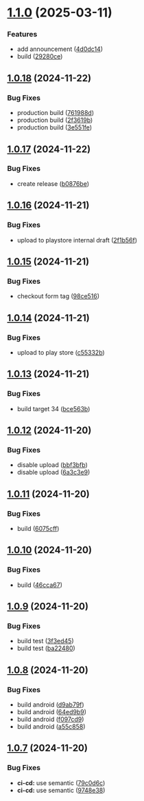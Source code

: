 # [1.1.0](https://github.com/alpha-sow/dayder/compare/1.0.18...1.1.0) (2025-03-11)


### Features

* add announcement ([4d0dc14](https://github.com/alpha-sow/dayder/commit/4d0dc14fabdf32561e523cd8357b2351954123e7))
* build ([29280ce](https://github.com/alpha-sow/dayder/commit/29280ce96f40fde8546309b0cc1a2ccf84c3b66b))

## [1.0.18](https://github.com/alpha-sow/dayder/compare/1.0.17...1.0.18) (2024-11-22)


### Bug Fixes

* production build ([761988d](https://github.com/alpha-sow/dayder/commit/761988d5e8899c56ce635a9fa7370e3251eb6ed2))
* production build ([2f3619b](https://github.com/alpha-sow/dayder/commit/2f3619bae1e0c5569732dd6823de711eb3967845))
* production build ([3e551fe](https://github.com/alpha-sow/dayder/commit/3e551fe275dfaeaac3024597a225a0f4ff6c354d))

## [1.0.17](https://github.com/alpha-sow/dayder/compare/1.0.16...1.0.17) (2024-11-22)


### Bug Fixes

* create release ([b0876be](https://github.com/alpha-sow/dayder/commit/b0876be0ab5cfec83037da8b49129f7ae069bdea))

## [1.0.16](https://github.com/alpha-sow/dayder/compare/1.0.15...1.0.16) (2024-11-21)


### Bug Fixes

* upload to playstore internal draft ([2f1b56f](https://github.com/alpha-sow/dayder/commit/2f1b56ffa494a5495b0695013215cb828f8a4a40))

## [1.0.15](https://github.com/alpha-sow/dayder/compare/1.0.14...1.0.15) (2024-11-21)


### Bug Fixes

* checkout form tag ([98ce516](https://github.com/alpha-sow/dayder/commit/98ce5162cd5ec13ff337a30f4688f2235644e924))

## [1.0.14](https://github.com/alpha-sow/dayder/compare/1.0.13...1.0.14) (2024-11-21)


### Bug Fixes

* upload to play store ([c55332b](https://github.com/alpha-sow/dayder/commit/c55332ba2cc6fda58a13be82b79d9a0ccf1f80ea))

## [1.0.13](https://github.com/alpha-sow/dayder/compare/1.0.12...1.0.13) (2024-11-21)


### Bug Fixes

* build target 34 ([bce563b](https://github.com/alpha-sow/dayder/commit/bce563b6f7f454b53520aadfabae61b1b6adfe46))

## [1.0.12](https://github.com/alpha-sow/dayder/compare/1.0.11...1.0.12) (2024-11-20)


### Bug Fixes

* disable upload ([bbf3bfb](https://github.com/alpha-sow/dayder/commit/bbf3bfb0b561ec9ee7eeda8c1acb6cd478d9b79e))
* disable upload ([6a3c3e9](https://github.com/alpha-sow/dayder/commit/6a3c3e97b0e2c6b899865e19dd0f7a110670d259))

## [1.0.11](https://github.com/alpha-sow/dayder/compare/1.0.10...1.0.11) (2024-11-20)


### Bug Fixes

* build ([6075cff](https://github.com/alpha-sow/dayder/commit/6075cffefcb7424f648e7c81b65916d1005dc7cd))

## [1.0.10](https://github.com/alpha-sow/dayder/compare/1.0.9...1.0.10) (2024-11-20)


### Bug Fixes

* build ([46cca67](https://github.com/alpha-sow/dayder/commit/46cca670a65fd1f5ba2e58be6a23fc71e9e2d530))

## [1.0.9](https://github.com/alpha-sow/dayder/compare/1.0.8...1.0.9) (2024-11-20)


### Bug Fixes

* build test ([3f3ed45](https://github.com/alpha-sow/dayder/commit/3f3ed455414a07b842a4cd86dde5606483b7df93))
* build test ([ba22480](https://github.com/alpha-sow/dayder/commit/ba2248008fe5e69a4914324565b1b1bccbffcac6))

## [1.0.8](https://github.com/alpha-sow/dayder/compare/1.0.7...1.0.8) (2024-11-20)


### Bug Fixes

* build android ([d9ab79f](https://github.com/alpha-sow/dayder/commit/d9ab79facebc2531dd8f80117cceb15e5d32254c))
* build android ([64ed9b9](https://github.com/alpha-sow/dayder/commit/64ed9b9efbb21463ec951ec09c60d4d0a6ff6db8))
* build android ([f097cd9](https://github.com/alpha-sow/dayder/commit/f097cd978ab38d3e0d7fa8396ec0ede5c6dfb92a))
* build android ([a55c858](https://github.com/alpha-sow/dayder/commit/a55c858befd7a2ea5afc723c7c117e9af25fa31f))

## [1.0.7](https://github.com/alpha-sow/dayder/compare/1.0.6...1.0.7) (2024-11-20)


### Bug Fixes

* **ci-cd:** use semantic ([79c0d6c](https://github.com/alpha-sow/dayder/commit/79c0d6c21629edc06931e41d4e6ac5a50fc4a191))
* **ci-cd:** use semantic ([9748e38](https://github.com/alpha-sow/dayder/commit/9748e3817e46111783e7abb0692ebf59b34dccc6))

